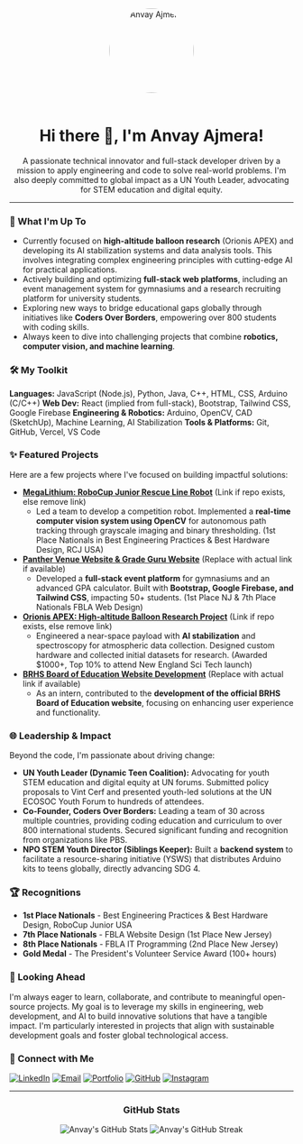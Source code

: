 <div align="center">
  <img src="https://avatars.githubusercontent.com/u/YOUR_GITHUB_ID?v=4" alt="Anvay Ajmera" width="150px" style="border-radius:50%; margin-bottom: 20px;">
  <h1>Hi there 👋, I'm Anvay Ajmera!</h1>
  <p>A passionate technical innovator and full-stack developer driven by a mission to apply engineering and code to solve real-world problems. I'm also deeply committed to global impact as a UN Youth Leader, advocating for STEM education and digital equity.</p>
</div>

---

### 🚀 What I'm Up To

-   Currently focused on **high-altitude balloon research** (Orionis APEX) and developing its AI stabilization systems and data analysis tools. This involves integrating complex engineering principles with cutting-edge AI for practical applications.
-   Actively building and optimizing **full-stack web platforms**, including an event management system for gymnasiums and a research recruiting platform for university students.
-   Exploring new ways to bridge educational gaps globally through initiatives like **Coders Over Borders**, empowering over 800 students with coding skills.
-   Always keen to dive into challenging projects that combine **robotics, computer vision, and machine learning**.

### 🛠️ My Toolkit

**Languages:** JavaScript (Node.js), Python, Java, C++, HTML, CSS, Arduino (C/C++)
**Web Dev:** React (implied from full-stack), Bootstrap, Tailwind CSS, Google Firebase
**Engineering & Robotics:** Arduino, OpenCV, CAD (SketchUp), Machine Learning, AI Stabilization
**Tools & Platforms:** Git, GitHub, Vercel, VS Code

### ✨ Featured Projects

Here are a few projects where I've focused on building impactful solutions:

*   **[MegaLithium: RoboCup Junior Rescue Line Robot](https://github.com/anvayajmera/MegaLithium-RoboCup-Robot)** (Link if repo exists, else remove link)
    *   Led a team to develop a competition robot. Implemented a **real-time computer vision system using OpenCV** for autonomous path tracking through grayscale imaging and binary thresholding. (1st Place Nationals in Best Engineering Practices & Best Hardware Design, RCJ USA)
*   **[Panther Venue Website & Grade Guru Website](https://anvayajmera.me/panther-venue-website)** (Replace with actual link if available)
    *   Developed a **full-stack event platform** for gymnasiums and an advanced GPA calculator. Built with **Bootstrap, Google Firebase, and Tailwind CSS**, impacting 50+ students. (1st Place NJ & 7th Place Nationals FBLA Web Design)
*   **[Orionis APEX: High-altitude Balloon Research Project](https://github.com/anvayajmera/Orionis-APEX)** (Link if repo exists, else remove link)
    *   Engineered a near-space payload with **AI stabilization** and spectroscopy for atmospheric data collection. Designed custom hardware and collected initial datasets for research. (Awarded $1000+, Top 10% to attend New England Sci Tech launch)
*   **[BRHS Board of Education Website Development](https://anvayajmera.me/brhs-website)** (Replace with actual link if available)
    *   As an intern, contributed to the **development of the official BRHS Board of Education website**, focusing on enhancing user experience and functionality.

### 🌐 Leadership & Impact

Beyond the code, I'm passionate about driving change:

*   **UN Youth Leader (Dynamic Teen Coalition):** Advocating for youth STEM education and digital equity at UN forums. Submitted policy proposals to Vint Cerf and presented youth-led solutions at the UN ECOSOC Youth Forum to hundreds of attendees.
*   **Co-Founder, Coders Over Borders:** Leading a team of 30 across multiple countries, providing coding education and curriculum to over 800 international students. Secured significant funding and recognition from organizations like PBS.
*   **NPO STEM Youth Director (Siblings Keeper):** Built a **backend system** to facilitate a resource-sharing initiative (YSWS) that distributes Arduino kits to teens globally, directly advancing SDG 4.

### 🏆 Recognitions

-   **1st Place Nationals** - Best Engineering Practices & Best Hardware Design, RoboCup Junior USA
-   **7th Place Nationals** - FBLA Website Design (1st Place New Jersey)
-   **8th Place Nationals** - FBLA IT Programming (2nd Place New Jersey)
-   **Gold Medal** - The President's Volunteer Service Award (100+ hours)

### 🌱 Looking Ahead

I'm always eager to learn, collaborate, and contribute to meaningful open-source projects. My goal is to leverage my skills in engineering, web development, and AI to build innovative solutions that have a tangible impact. I'm particularly interested in projects that align with sustainable development goals and foster global technological access.

### 🤝 Connect with Me

<a href="https://www.linkedin.com/in/anvay-ajmera-933058289/" target="_blank"><img src="https://img.shields.io/badge/LinkedIn-%230077B5.svg?&style=for-the-badge&logo=linkedin&logoColor=white" alt="LinkedIn"></a>
<a href="mailto:anvayajmera9@gmail.com"><img src="https://img.shields.io/badge/Email-D14836?style=for-the-badge&logo=gmail&logoColor=white" alt="Email"></a>
<a href="https://anvayajmera.me" target="_blank"><img src="https://img.shields.io/badge/Portfolio-FF5722?style=for-the-badge&logo=wordpress&logoColor=white" alt="Portfolio"></a>
<a href="https://github.com/anvayajmera" target="_blank"><img src="https://img.shields.io/badge/GitHub-100000?style=for-the-badge&logo=github&logoColor=white" alt="GitHub"></a>
<a href="https://instagram.com/anvay_ajmera" target="_blank"><img src="https://img.shields.io/badge/Instagram-E4405F?style=for-the-badge&logo=instagram&logoColor=white" alt="Instagram"></a>

---

<!-- Optional: GitHub Stats (replace with your actual username and choose options) -->
<div align="center">
  <h3>GitHub Stats</h3>
  <img src="https://github-readme-stats.vercel.app/api?username=anvayajmera&show_icons=true&theme=radical" alt="Anvay's GitHub Stats"/>
  <img src="https://github-readme-streak-stats.herokuapp.com/?user=anvayajmera&theme=dark" alt="Anvay's GitHub Streak"/>
</div>
